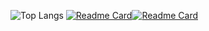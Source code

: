 ![Top Langs](https://github-readme-stats.vercel.app/api/top-langs/?username=bucket420&langs_count=20&size_weight=0.5&count_weight=0.5&layout=compact&card_width=800&theme=transparent&hide=jupyter%20notebook)
[![Readme Card](https://github-readme-stats.vercel.app/api/pin/?username=bucket420&theme=transparent&repo=AudioSignalAnalysis)](https://github.com/bucket420/AudioSignalAnalysis)[![Readme Card](https://github-readme-stats.vercel.app/api/pin/?username=bucket420&theme=transparent&repo=ParticleTracking)](https://github.com/bucket420/ParticleTracking)
